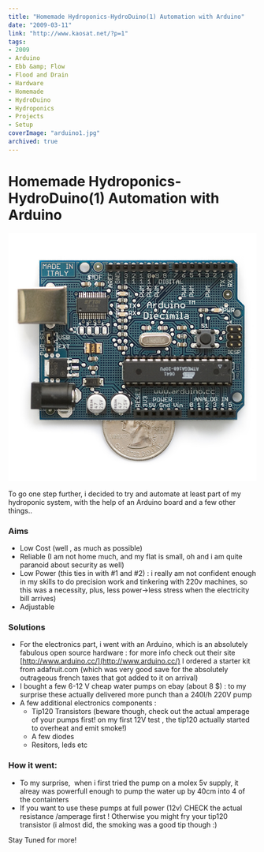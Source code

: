```yaml
---
title: "Homemade Hydroponics-HydroDuino(1) Automation with Arduino"
date: "2009-03-11"
link: "http://www.kaosat.net/?p=1"
tags:
- 2009
- Arduino
- Ebb &amp; Flow
- Flood and Drain
- Hardware
- Homemade
- HydroDuino
- Hydroponics
- Projects
- Setup
coverImage: "arduino1.jpg"
archived: true
---
```




# Homemade Hydroponics-HydroDuino(1) Automation with Arduino 

[![arduino](./assets/arduino1.jpg "arduino")](./assets/arduino1.jpg)

To go one step further, i decided to try and automate at least part of my hydroponic system, with the help of an Arduino board and a few other things..

### Aims

- Low Cost (well , as much as possible)
- Reliable (I am not home much, and my flat is small, oh and i am quite paranoid about security as well)
- Low Power (this ties in with #1 and #2) : i really am not confident enough in my skills to do precision work and tinkering with 220v machines, so this was a necessity, plus, less power->less stress when the electricity bill arrives)
- Adjustable

### Solutions

- For the electronics part, i went with an Arduino, which is an absolutely fabulous open source hardware : for more info check out their site  [http://www.arduino.cc/](http://www.arduino.cc/) I ordered a starter kit from adafruit.com (which was very good save for the absolutely outrageous french taxes that got added to it on arrival)[](http://www.arduino.cc/)
- I bought a few 6-12 V cheap water pumps on ebay (about 8 $) : to my surprise these actually delivered more punch than a 240l/h 220V pump
- A few additional electronics components :
    - Tip120 Transistors (beware though, check out the actual amperage of your pumps first! on my first 12V test , the tip120 actually started to overheat and emit smoke!)
    - A few diodes
    - Resitors, leds etc

### How it went:

- To my surprise,  when i first tried the pump on a molex 5v supply, it alreay was powerfull enough to pump the water up by 40cm into 4 of the containters
- If you want to use these pumps at full power (12v) CHECK the actual resistance /amperage first ! Otherwise you might fry your tip120 transistor (i almost did, the smoking was a good tip though :)

Stay Tuned for more!
